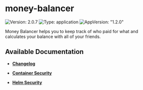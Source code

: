 # money-balancer

![Version: 2.0.7](https://img.shields.io/badge/Version-2.0.7-informational?style=flat-square) ![Type: application](https://img.shields.io/badge/Type-application-informational?style=flat-square) ![AppVersion: "1.2.0"](https://img.shields.io/badge/AppVersion-"1.2.0"-informational?style=flat-square)

Money Balancer helps you to keep track of who paid for what and calculates your balance with all of your friends.

## Available Documentation

- [**Changelog**](CHANGELOG)

- [**Container Security**](container-security)

- [**Helm Security**](helm-security)

